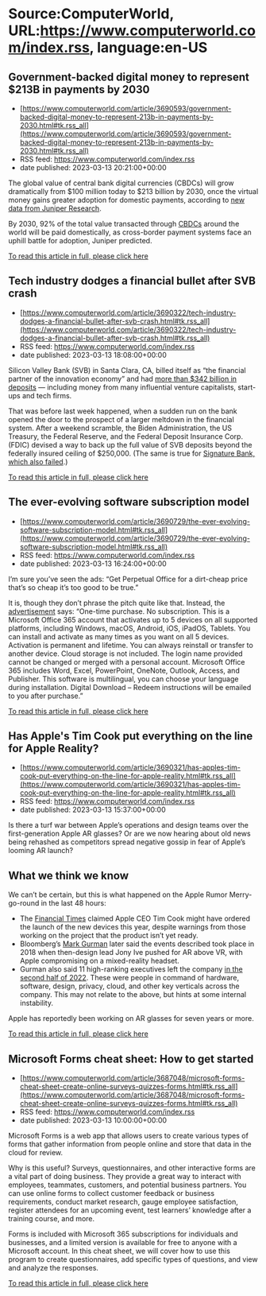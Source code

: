 # Source:ComputerWorld, URL:https://www.computerworld.com/index.rss, language:en-US

## Government-backed digital money to represent $213B in payments by 2030
 - [https://www.computerworld.com/article/3690593/government-backed-digital-money-to-represent-213b-in-payments-by-2030.html#tk.rss_all](https://www.computerworld.com/article/3690593/government-backed-digital-money-to-represent-213b-in-payments-by-2030.html#tk.rss_all)
 - RSS feed: https://www.computerworld.com/index.rss
 - date published: 2023-03-13 20:21:00+00:00

<article>
	<section class="page">
<p>The global value of central bank digital currencies (CBDCs) will grow dramatically from $100 million today to $213 billion by 2030, once the virtual money gains greater adoption for domestic payments, according to <a href="https://www.businesswire.com/news/home/20230313005066/en/Juniper-Research-CBDC-Transactions-to-Exceed-213-Billion-by-2030-Globally-as-New-Payment-Models-Accelerate-Financial-Inclusion" rel="nofollow noopener" target="_blank">new data from Juniper Research</a>. </p><p>By 2030, 92% of the total value transacted through <a href="https://www.investopedia.com/terms/c/central-bank-digital-currency-cbdc.asp" rel="noopener nofollow" target="_blank">CBDCs</a> around the world will be paid domestically, as cross-border payment systems face an uphill battle for adoption, Juniper predicted.</p><p class="jumpTag"><a href="https://www.computerworld.com/article/3690593/government-backed-digital-money-to-represent-213b-in-payments-by-2030.html#jump">To read this article in full, please click here</a></p></section></article>

## Tech industry dodges a financial bullet after SVB crash
 - [https://www.computerworld.com/article/3690322/tech-industry-dodges-a-financial-bullet-after-svb-crash.html#tk.rss_all](https://www.computerworld.com/article/3690322/tech-industry-dodges-a-financial-bullet-after-svb-crash.html#tk.rss_all)
 - RSS feed: https://www.computerworld.com/index.rss
 - date published: 2023-03-13 18:08:00+00:00

<article>
	<section class="page">
<p>Silicon Valley Bank (SVB) in Santa Clara, CA, billed itself as “the financial partner of the innovation economy” and had <a href="https://www.svb.com/newsroom/facts-at-a-glance" rel="noopener nofollow" target="_blank">more than $342 billion in deposits</a> — including money from many influential venture capitalists, start-ups and tech firms.</p><p>That was before last week happened, when a sudden run on the bank opened the door to the prospect of a larger meltdown in the financial system. After a weekend scramble, the Biden Administration, the US Treasury, the Federal Reserve, and the Federal Deposit Insurance Corp. (FDIC) devised a way to back up the full value of SVB deposits beyond the federally insured ceiling of $250,000. (The same is true for <a href="https://www.nytimes.com/2023/03/12/business/signature-bank-collapse.html" rel="noopener nofollow" target="_blank">Signature Bank, which also failed</a>.)</p><p class="jumpTag"><a href="https://www.computerworld.com/article/3690322/tech-industry-dodges-a-financial-bullet-after-svb-crash.html#jump">To read this article in full, please click here</a></p></section></article>

## The ever-evolving software subscription model
 - [https://www.computerworld.com/article/3690729/the-ever-evolving-software-subscription-model.html#tk.rss_all](https://www.computerworld.com/article/3690729/the-ever-evolving-software-subscription-model.html#tk.rss_all)
 - RSS feed: https://www.computerworld.com/index.rss
 - date published: 2023-03-13 16:24:00+00:00

<article>
	<section class="page">
<p style="font-weight: 400;">I’m sure you’ve seen the ads: “Get Perpetual Office for a dirt-cheap price that’s so cheap it’s too good to be true.”  </p><p style="font-weight: 400;">It is, though they don’t phrase the pitch quite like that. Instead, the <a href="https://ps.sbs/p/office-home-student-2021-for-pc-digital/" rel="nofollow noopener" target="_blank">advertisement</a> says: “One-time purchase. No subscription. This is a Microsoft Office 365 account that activates up to 5 devices on all supported platforms, including Windows, macOS, Android, iOS, iPadOS, Tablets. You can install and activate as many times as you want on all 5 devices. Activation is permanent and lifetime. You can always reinstall or transfer to another device. Cloud storage is not included. The login name provided cannot be changed or merged with a personal account. Microsoft Office 365 includes Word, Excel, PowerPoint, OneNote, Outlook, Access, and Publisher. This software is multilingual, you can choose your language during installation. Digital Download – Redeem instructions will be emailed to you after purchase.”</p><p class="jumpTag"><a href="https://www.computerworld.com/article/3690729/the-ever-evolving-software-subscription-model.html#jump">To read this article in full, please click here</a></p></section></article>

## Has Apple's Tim Cook put everything on the line for Apple Reality?
 - [https://www.computerworld.com/article/3690321/has-apples-tim-cook-put-everything-on-the-line-for-apple-reality.html#tk.rss_all](https://www.computerworld.com/article/3690321/has-apples-tim-cook-put-everything-on-the-line-for-apple-reality.html#tk.rss_all)
 - RSS feed: https://www.computerworld.com/index.rss
 - date published: 2023-03-13 15:37:00+00:00

<article>
	<section class="page">
<p>Is there a turf war between Apple’s operations and design teams over the first-generation Apple AR glasses? Or are we now hearing about old news being rehashed as competitors spread negative gossip in fear of Apple’s looming AR launch?</p><h2><strong>What we think we know</strong></h2>
<p>We can’t be certain, but this is what happened on the Apple Rumor Merry-go-round in the last 48 hours:</p><ul>
<li>The <a href="https://www.ft.com/content/86b99549-0648-4c23-ab6e-642a4ba51dff" rel="noopener nofollow" target="_blank">Financial Times</a> claimed Apple CEO Tim Cook might have ordered the launch of the new devices this year, despite warnings from those working on the project that the product isn’t yet ready.</li>
<li>Bloomberg’s <a href="https://twitter.com/markgurman/status/1635013729560727552?s=20" rel="noopener nofollow" target="_blank">Mark Gurman</a> later said the events described took place in 2018 when then-design lead Jony Ive pushed for AR above VR, with Apple compromising on a mixed-reality headset.</li>
<li>Gurman also said 11 high-ranking executives left the company <a href="https://www.bloomberg.com/news/newsletters/2023-03-12/why-are-so-many-apple-executives-leaving-who-are-successors-at-apple-aapl-lf5g7j9c" rel="noopener nofollow" target="_blank">in the second half of 2022</a>. These were people in command of hardware, software, design, privacy, cloud, and other key verticals across the company. This may not relate to the above, but hints at some internal instability.</li>
</ul>
<p>Apple has reportedly been working on AR glasses for seven years or more.</p><p class="jumpTag"><a href="https://www.computerworld.com/article/3690321/has-apples-tim-cook-put-everything-on-the-line-for-apple-reality.html#jump">To read this article in full, please click here</a></p></section></article>

## Microsoft Forms cheat sheet: How to get started
 - [https://www.computerworld.com/article/3687048/microsoft-forms-cheat-sheet-create-online-surveys-quizzes-forms.html#tk.rss_all](https://www.computerworld.com/article/3687048/microsoft-forms-cheat-sheet-create-online-surveys-quizzes-forms.html#tk.rss_all)
 - RSS feed: https://www.computerworld.com/index.rss
 - date published: 2023-03-13 10:00:00+00:00

<article>
	<section class="page">
<p>Microsoft Forms is a web app that allows users to create various types of forms that gather information from people online and store that data in the cloud for review.</p><p>Why is this useful? Surveys, questionnaires, and other interactive forms are a vital part of doing business. They provide a great way to interact with employees, teammates, customers, and potential business partners. You can use online forms to collect customer feedback or business requirements, conduct market research, gauge employee satisfaction, register attendees for an upcoming event, test learners’ knowledge after a training course, and more.</p><p>Forms is included with Microsoft 365 subscriptions for individuals and businesses, and a limited version is available for free to anyone with a Microsoft account. In this cheat sheet, we will cover how to use this program to create questionnaires, add specific types of questions, and view and analyze the responses.</p><p class="jumpTag"><a href="https://www.computerworld.com/article/3687048/microsoft-forms-cheat-sheet-create-online-surveys-quizzes-forms.html#jump">To read this article in full, please click here</a></p></section></article>

